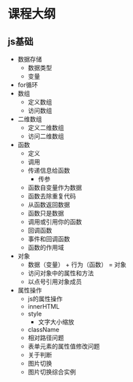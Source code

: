 # 课程大纲

## js基础

- 数据存储
    + 数据类型
    + 变量
- for循环
- 数组
    + 定义数组
    + 访问数组
- 二维数组
    + 定义二维数组
    + 访问二维数组
- 函数
    + 定义
    + 调用
    + 传递信息给函数
        * 传参
    + 函数自变量作为数据
    + 函数去除重复代码
    + 从函数返回数据
    + 函数只是数据
    + 调用或引用你的函数
    + 回调函数
    + 事件和回调函数
    + 函数的作用域
- 对象
    + 数据（变量） + 行为（函数） = 对象
    + 访问对象中的属性和方法
    + 以点号引用对象成员
- 属性操作
    <!-- HTML 的属性操作：读、写
        属性名：
        属性值：
        
        读操作：获取、找到
        元素.属性名
        
        写操作：“添加”、替换、修改
        元素.属性名 = 新的值 -->
    + js的属性操作
    + innerHTML
    + style
        * 文字大小缩放
    + className
    + 相对路径问题
    + 表单元素的属性值修改问题
    + 关于判断
    + 图片切换
    + 图片切换综合实例

